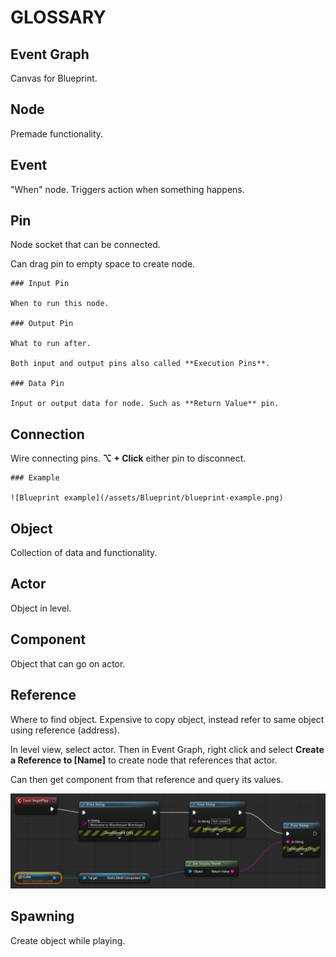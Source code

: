 # GLOSSARY

## Event Graph

Canvas for Blueprint.

## Node

Premade functionality.

## Event

"When" node. Triggers action when something happens.

## Pin

Node socket that can be connected.

Can drag pin to empty space to create node.

    ### Input Pin

    When to run this node.

    ### Output Pin

    What to run after.

    Both input and output pins also called **Execution Pins**.

    ### Data Pin

    Input or output data for node. Such as **Return Value** pin.

## Connection

Wire connecting pins. **⌥ + Click** either pin to disconnect.

    ### Example

    ![Blueprint example](/assets/Blueprint/blueprint-example.png)

## Object

Collection of data and functionality.

## Actor

Object in level.

## Component

Object that can go on actor.

## Reference

Where to find object. Expensive to copy object, instead refer to same object using reference (address).

In level view, select actor. Then in Event Graph, right click and select **Create a Reference to [Name]** to create node that references that actor.

Can then get component from that reference and query its values.

![Reference example](/assets/Blueprint/blueprint-reference.png)

## Spawning

Create object while playing.
